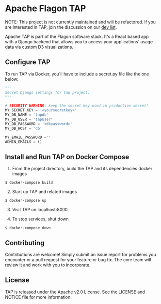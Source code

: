# Apache Flagon TAP

NOTE: This project is not currently maintained and will be refactored. If you are interested in TAP, join the discussion on our [dev list](mailto:dev-subscribe@flagon.incubator.apache.org). 

Apache TAP is part of the Flagon software stack. It's a React based app with a Django backend that allows you to access your applications' usage data via custom D3 visualizations.



## Configure TAP

To run TAP via Docker, you'll have to include a secret.py file like the one below:

```python
"""
Secret Django settings for tap project.
"""

# SECURITY WARNING: keep the secret key used in production secret!
MY_SECRET_KEY = '<yoursecretkey>'
MY_DB_NAME = 'tapdb'
MY_DB_USER = 'tapuser'
MY_DB_PASSWORD = '<dbpassword>'
MY_DB_HOST = 'db'

MY_EMAIL_PASSWORD =''
ADMIN_EMAILS = ()

```

## Install and Run TAP on Docker Compose

1. From the project directory, build the TAP and its dependencies docker images

```
$ docker-compose build
```

2. Start up TAP and related images

```
$ docker-compose up
```

3. Visit TAP on localhost:8000

4. To stop services, shut down

```
$ docker-compose down
```




## Contributing

Contributions are welcome!  Simply submit an issue report for problems you encounter or a pull request for your feature or bug fix.  The core team will review it and work with you to incorporate.

## License

TAP is released under the Apache v2.0 License.  See the LICENSE and NOTICE file for more information.  